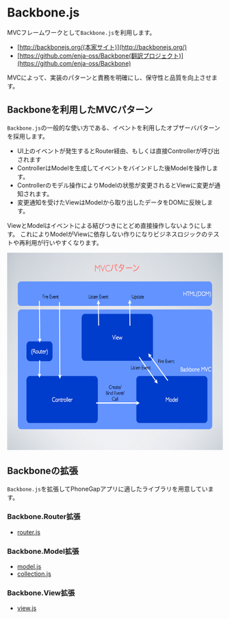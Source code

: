 # Backbone.js

MVCフレームワークとして`Backbone.js`を利用します。

* [http://backbonejs.org/(本家サイト)](http://backbonejs.org/)
* [https://github.com/enja-oss/Backbone(翻訳プロジェクト)](https://github.com/enja-oss/Backbone)

MVCによって、実装のパターンと責務を明確にし、保守性と品質を向上させます。

## Backboneを利用したMVCパターン

`Backbone.js`の一般的な使い方である、イベントを利用したオブザーバパターンを採用します。

* UI上のイベントが発生するとRouter経由、もしくは直接Controllerが呼び出されます
* ControllerはModelを生成してイベントをバインドした後Modelを操作します。
* Controllerのモデル操作によりModelの状態が変更されるとViewに変更が通知されます。
* 変更通知を受けたViewはModelから取り出したデータをDOMに反映します。

ViewとModelはイベントによる結びつきにとどめ直接操作しないようにします。
これによりModelがViewに依存しない作りになりビジネスロジックのテストや再利用が行いやすくなります。

<img src="https://github.com/FLECT-DEV-TEAM/phonegap-dev/blob/master/document/oss/backbone.img01.png?raw=true" width="614" height="460">

## Backboneの拡張

`Backbone.js`を拡張してPhoneGapアプリに適したライブラリを用意しています。

### Backbone.Router拡張

* [router.js](https://github.com/FLECT-DEV-TEAM/phonegap-dev/blob/master/document/router.js.md)

### Backbone.Model拡張

* [model.js](https://github.com/FLECT-DEV-TEAM/phonegap-dev/blob/master/document/model.js.md)
* [collection.js](https://github.com/FLECT-DEV-TEAM/phonegap-dev/blob/master/document/collection.js.md)

### Backbone.View拡張

* [view.js](https://github.com/FLECT-DEV-TEAM/phonegap-dev/blob/master/document/view.js.md)
